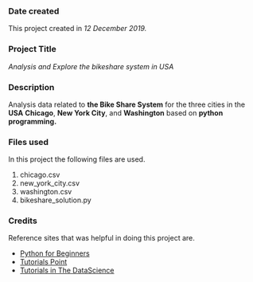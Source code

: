 ### Date created
This project created in *12 December 2019.*

### Project Title
*Analysis and Explore the bikeshare system in USA*

### Description
Analysis data related to **the Bike Share System** for the three cities in the **USA**  **Chicago**, **New York City**, and **Washington** based on **python programming.**


### Files used
In this project the following files are used.
<ol>

<li>chicago.csv</li>
<li>new_york_city.csv</li>
<li>washington.csv</li>
<li>bikeshare_solution.py</li>

</ol>

### Credits
Reference sites that was helpful in doing this project are.

<ul>

<li><a href="https://www.pythonforbeginners.com/basics/">Python for Beginners</a></li>
<li><a href="https://www.tutorialspoint.com/python_data_science/index.htm">Tutorials Point</a></li>
<li><a href="https://www.dataquest.io/python-tutorials-for-data-science/">Tutorials in The DataScience</a></li>

</ul>
